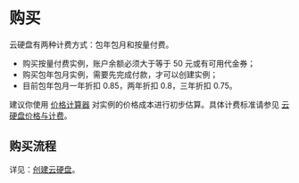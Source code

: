 # 购买

云硬盘有两种计费方式：包年包月和按量付费。

* 购买按量付费实例，账户余额必须大于等于 50 元或有可用代金券；
* 购买包年包月实例，需要先完成付款，才可以创建实例；
* 目前包年包月一年折扣 0.85，两年折扣 0.8，三年折扣 0.75。

建议你使用 [价格计算器](https://c.163.com/price) 对实例的价格成本进行初步估算。具体计费标准请参见 [云硬盘价格与计费](http://support.c.163.com/md.html#!平台服务/云硬盘/购买指南/云硬盘价格与计费.md)。


## 购买流程

详见：[创建云硬盘](http://support.c.163.com/md.html#!平台服务/云硬盘/使用指南/创建云硬盘.md)。

